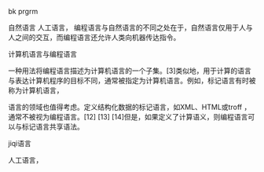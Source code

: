 bk prgrm

自然语言  人工语言，
编程语言与自然语言的不同之处在于，自然语言仅用于人与人之间的交互，而编程语言还允许人类向机器传达指令。

计算机语言与编程语言

一种用法将编程语言描述为计算机语言的一个子集。[3]类似地，用于计算的语言与表达计算机程序的目标不同，通常被指定为计算机语言。例如，标记语言有时被称为计算机语言，




语言的领域也值得考虑。定义结构化数据的标记语言，如XML、HTML或troff ，通常不被视为编程语言。[12] [13] [14]但是，如果定义了计算语义，则编程语言可以与标记语言共享语法。

jiqi语言


人工语言，